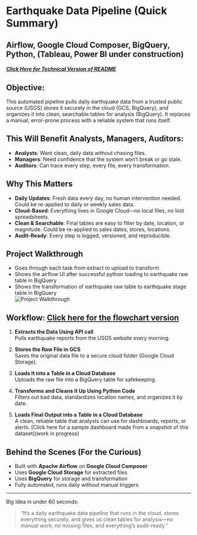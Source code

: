 # Earthquake Data Pipeline (Quick Summary)
## Airflow, Google Cloud Composer, BigQuery, Python, (Tableau, Power BI under construction)

##### [Click Here for Technical Version of README](README-tech.md)
## Objective:

This automated pipeline pulls daily earthquake data from a trusted public source (USGS) stores it securely in the cloud (GCS, BigQuery), and organizes it into clean, searchable tables for analysis (BigQuery). It replaces a manual, error-prone process with a reliable system that runs itself.

## This Will Benefit Analysts, Managers, Auditors:
- **Analysts**: Want clean, daily data without chasing files.
- **Managers**: Need confidence that the system won’t break or go stale.
- **Auditors**: Can trace every step, every file, every transformation.

## Why This Matters

- **Daily Updates**: Fresh data every day, no human intervention needed. Could be re-applied to daily or weekly sales data.
- **Cloud-Based**: Everything lives in Google Cloud—no local files, no lost spreadsheets.
- **Clean & Searchable**: Final tables are easy to filter by date, location, or magnitude. Could be re-applied to sales dates, stores, locations.
- **Audit-Ready**: Every step is logged, versioned, and reproducible.
  
## Project Walkthrough
- Goes through each task from extract to upload to transform
- Shows the airflow UI after successful python loading to earthquake raw table in BigQuery
- Shows the transformation of earthquake raw table to earthquake stage table in BigQuery
<br>![Project Walkthrough](composer_usgs_2x.mp4_3.0x_720px_.gif)

## Workflow:  [Click here for the flowchart version](flowchart_composer.txt)
1. **Extracts the Data Using API call**  
   Pulls earthquake reports from the USGS website every morning.

2. **Stores the Raw File in GCS**  
   Saves the original data file to a secure cloud folder (Google Cloud Storage).

3. **Loads It into a Table in a Cloud Database**  
   Uploads the raw file into a BigQuery table for safekeeping.

4. **Transforms and Cleans It Up Using Python Code**  
   Filters out bad data, standardizes location names, and organizes it by date.

5. **Loads Final Output into a Table in a Cloud Database**  
   A clean, reliable table that analysts can use for dashboards, reports, or alerts.
   [Click here for a sample dashboard made from a snapshot of this dataset](work in progress)

## Behind the Scenes (For the Curious)

- Built with **Apache Airflow** on **Google Cloud Composer**
- Uses **Google Cloud Storage** for extracted files
- Uses **BigQuery** for storage and transformation
- Fully automated, runs daily without manual triggers

---

 Big Idea in under 60 seconds:

> “It’s a daily earthquake data pipeline that runs in the cloud, stores everything securely, and gives us clean tables for analysis—no manual work, no missing files, and everything’s audit-ready.”


